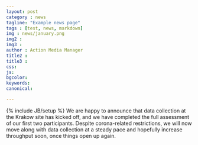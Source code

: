 ```yaml
---
layout: post
category : news
tagline: "Example news page"
tags : [test, news, markdown]
img : news/january.png
img2 :
img3 :
author : Action Media Manager
title2 :
title3 :
css:
js:
bgcolor:
keywords:
canonical:

---
```

{% include JB/setup %}
We are happy to announce that data collection at the Krakow site has kicked off, and we have completed the full assessment of our first two participants. Despite corona-related restrictions, we will now move along with data collection at a steady pace and hopefully increase throughput soon, once things open up again.
